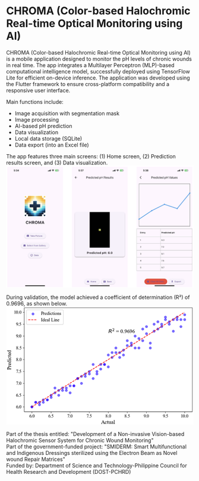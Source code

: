 # CHROMA (Color-based Halochromic Real-time Optical Monitoring using AI)

CHROMA (Color-based Halochromic Real-time Optical Monitoring using AI) is a mobile application designed to monitor the pH levels of chronic wounds in real time. The app integrates a Multilayer Perceptron (MLP)-based computational intelligence model, successfully deployed using TensorFlow Lite for efficient on-device inference. The application was developed using the Flutter framework to ensure cross-platform compatibility and a responsive user interface.

Main functions include:
- Image acquisition with segmentation mask
- Image processing
- AI-based pH prediction
- Data visualization
- Local data storage (SQLite)
- Data export (into an Excel file)

The app features three main screens: (1) Home screen, (2) Prediction results screen, and (3) Data visualization.
![Diagram](assets/fig.png)

During validation, the model achieved a coefficient of determination (R²) of 0.9696, as shown below.
![Diagram](assets/fig2.png)

Part of the thesis entitled: "Development of a Non-invasive Vision-based Halochromic Sensor System for Chronic Wound Monitoring"<br>
Part of the government-funded project: "SMIDERM: Smart Multifunctional and Indigenous Dressings sterilized using the Electron Beam as Novel wound Repair Matrices"<br>
Funded by: Department of Science and Technology-Philippine Council for Health Research and Development (DOST-PCHRD)
